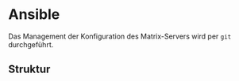 # Ansible

Das Management der Konfiguration des Matrix-Servers wird per `git` durchgeführt.

## Struktur

```{include} struktur.md
```

